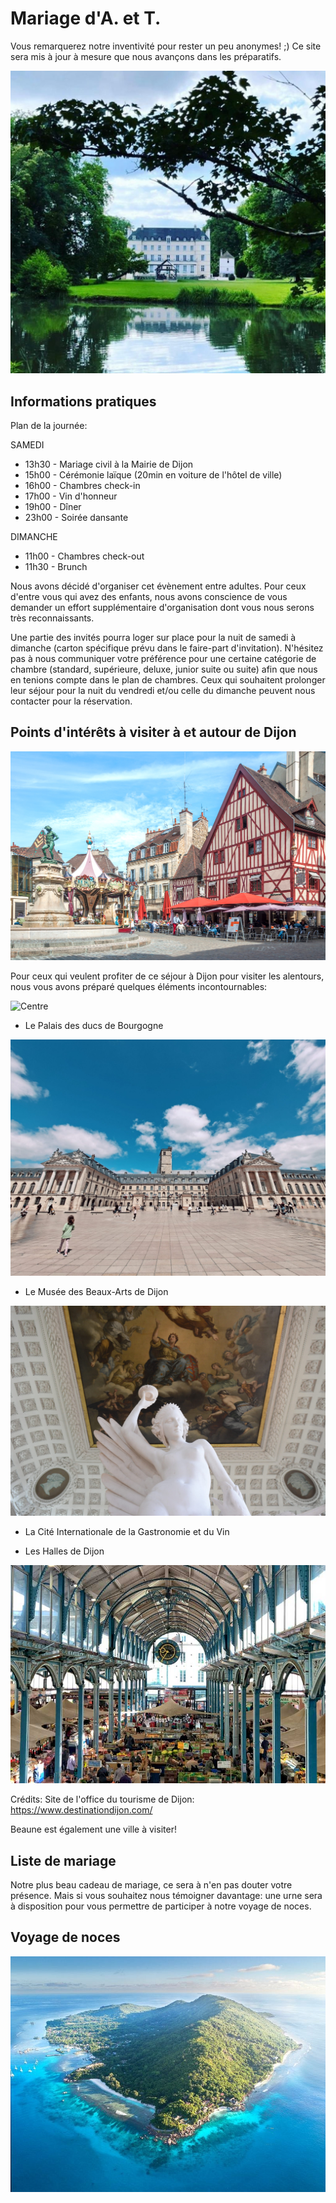 # Mariage d'A. et T.

Vous remarquerez notre inventivité pour rester un peu anonymes! ;) 
Ce site sera mis à jour à mesure que nous avançons dans les préparatifs. 

![Chateau](https://github.com/thainbnaeut/thainbnaeut.github.io/blob/main/ch.jpeg?raw=true)

## Informations pratiques

Plan de la journée:

SAMEDI
- 13h30 - Mariage civil à la Mairie de Dijon
- 15h00 - Cérémonie laïque (20min en voiture de l'hôtel de ville)
- 16h00 - Chambres check-in
- 17h00 - Vin d'honneur
- 19h00 - Dîner
- 23h00 - Soirée dansante 

DIMANCHE
- 11h00 - Chambres check-out
- 11h30 - Brunch

Nous avons décidé d'organiser cet évènement entre adultes. Pour ceux d'entre vous qui avez des enfants, nous avons conscience de vous demander un effort supplémentaire d'organisation dont vous nous serons très reconnaissants. 

Une partie des invités pourra loger sur place pour la nuit de samedi à dimanche (carton spécifique prévu dans le faire-part d'invitation). N'hésitez pas à nous communiquer votre préférence pour une certaine catégorie de chambre (standard, supérieure, deluxe, junior suite ou suite) afin que nous en tenions compte dans le plan de chambres. Ceux qui souhaitent prolonger leur séjour pour la nuit du vendredi et/ou celle du dimanche peuvent nous contacter pour la réservation. 

## Points d'intérêts à visiter à et autour de Dijon

![Rude](https://github.com/thainbnaeut/thainbnaeut.github.io/blob/main/rude.jpg?raw=true)

Pour ceux qui veulent profiter de ce séjour à Dijon pour visiter les alentours, nous vous avons préparé quelques éléments incontournables:

![Centre](https://github.com/thainbnaeut/thainbnaeut.github.io/blob/main/centre-ville-dijon.jpg?raw=true)

- Le Palais des ducs de Bourgogne

![Palais](https://github.com/thainbnaeut/thainbnaeut.github.io/blob/main/palais-ducs.jpg?raw=true)

- Le Musée des Beaux-Arts de Dijon

![Musee](https://github.com/thainbnaeut/thainbnaeut.github.io/blob/main/rozenn-krebel-132.jpg?raw=true) 

- La Cité Internationale de la Gastronomie et du Vin

- Les Halles de Dijon

![Halles](https://github.com/thainbnaeut/thainbnaeut.github.io/blob/main/halles.jpg?raw=true)

Crédits: Site de l'office du tourisme de Dijon: https://www.destinationdijon.com/

Beaune est également une ville à visiter!

## Liste de mariage
Notre plus beau cadeau de mariage, ce sera à n'en pas douter votre présence. Mais si vous souhaitez nous témoigner davantage: une urne sera à disposition pour vous permettre de participer à notre voyage de noces. 

## Voyage de noces
![Destination](https://github.com/thainbnaeut/thainbnaeut.github.io/blob/main/destination.jpg?raw=true)
